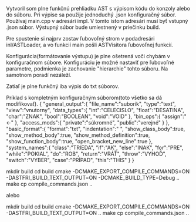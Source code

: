 Vytvoril som plne funkčnú prehliadku AST s výpisom kódu do konzoly alebo do súboru. Pri výpise sa použije jednoduchý .json konfiguračný súbor. Používaj main.cpp v adresári impl. V tomto istom adresári musí byť vstupný .json súbor. Výstupný súbor bude umiestnený v priečinku build.

Pre spustenie si najprv zostav ľubovoľný strom v podadresári inl/ASTLoader, a vo funkcií main pošli ASTVisitora ľubovoľnej funkcií.

Konfigurácia(formátovanie výstupu) je plne ošetrená voči chybám v konfiguračnom súbore. Konfiguráciu je možné nastaviť pre ľubovoľné parametre, podmienka je zachovanie "hierarchie" tohto súboru. Na samotnom poradí nezáleží.

Zatiaľ je plne funkčný iba výpis do txt súborov.


Príklad s kompletným konfiguračným súborom(toto všetko sa dá modifikovať).
{
    "general_output":{
        "file_name":"suborik",
        "type":"text",
        "view":"vnutorny",
        "data_types":{
            "int":"CELECISLO",
            "float":"DESATINA",
            "char":"ZNAK",
            "bool":"BOOLEAN",
            "void":"VOID"
        },
        "bin_ops":{
            "assign":"<-"
        },
        "access_mods":{
            "private":"súkromné",
            "public":"verejné"
        }
    },
    "basic_format":{
        "format":"txt",
        "indentation":"   ",
        "show_class_body":true,
        "show_method_body":true,
        "show_method_definition":true,
        "show_function_body":true,
        "open_bracket_new_line":true
    },
    "system_names":{
        "class":"TRIEDA",
        "if":"AK",
        "else":"INAK",
        "for":"PRE",
        "while":"POKIAL",
        "do":"ROB",
        "return":"VRÁŤ",
        "throw":"VYHOĎ",
        "switch":"VYBER",
        "case":"PRÍPAD",
        "this":"THIS"
    }
}




mkdir build
cd build
cmake -DCMAKE_EXPORT_COMPILE_COMMANDS=ON -DASTFRI_BUILD_TEXT_OUTPUT=ON -DCMAKE_BUILD_TYPE=Debug ..
make
cp compile_commands.json ..

alebo

mkdir build
cd build
cmake -DCMAKE_EXPORT_COMPILE_COMMANDS=ON -DASTFRI_BUILD_TEXT_OUTPUT=ON ..
make
cp compile_commands.json ..